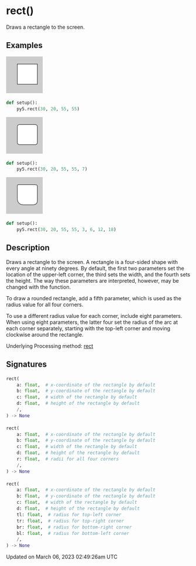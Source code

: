 # rect()

Draws a rectangle to the screen.

## Examples

<div class="example-table">

<div class="example-row"><div class="example-cell-image">

![example picture for rect()](/images/reference/Sketch_rect_0.png)

</div><div class="example-cell-code">

```python
def setup():
    py5.rect(30, 20, 55, 55)
```

</div></div>

<div class="example-row"><div class="example-cell-image">

![example picture for rect()](/images/reference/Sketch_rect_1.png)

</div><div class="example-cell-code">

```python
def setup():
    py5.rect(30, 20, 55, 55, 7)
```

</div></div>

<div class="example-row"><div class="example-cell-image">

![example picture for rect()](/images/reference/Sketch_rect_2.png)

</div><div class="example-cell-code">

```python
def setup():
    py5.rect(30, 20, 55, 55, 3, 6, 12, 18)
```

</div></div>

</div>

## Description

Draws a rectangle to the screen. A rectangle is a four-sided shape with every angle at ninety degrees. By default, the first two parameters set the location of the upper-left corner, the third sets the width, and the fourth sets the height. The way these parameters are interpreted, however, may be changed with the [](sketch_rect_mode) function.

To draw a rounded rectangle, add a fifth parameter, which is used as the radius value for all four corners.

To use a different radius value for each corner, include eight parameters. When using eight parameters, the latter four set the radius of the arc at each corner separately, starting with the top-left corner and moving clockwise around the rectangle.

Underlying Processing method: [rect](https://processing.org/reference/rect_.html)

## Signatures

```python
rect(
    a: float,  # x-coordinate of the rectangle by default
    b: float,  # y-coordinate of the rectangle by default
    c: float,  # width of the rectangle by default
    d: float,  # height of the rectangle by default
    /,
) -> None

rect(
    a: float,  # x-coordinate of the rectangle by default
    b: float,  # y-coordinate of the rectangle by default
    c: float,  # width of the rectangle by default
    d: float,  # height of the rectangle by default
    r: float,  # radii for all four corners
    /,
) -> None

rect(
    a: float,  # x-coordinate of the rectangle by default
    b: float,  # y-coordinate of the rectangle by default
    c: float,  # width of the rectangle by default
    d: float,  # height of the rectangle by default
    tl: float,  # radius for top-left corner
    tr: float,  # radius for top-right corner
    br: float,  # radius for bottom-right corner
    bl: float,  # radius for bottom-left corner
    /,
) -> None
```

Updated on March 06, 2023 02:49:26am UTC
